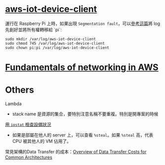 # [aws-iot-device-client](https://github.com/awslabs/aws-iot-device-client)

運行在 Raspberry Pi 上時，如果出現 `Segmentation fault`，可以[參考這篇](https://www.repost.aws/questions/QUooHqZtISSGWJYLsDr1U-NQ/questions/QUooHqZtISSGWJYLsDr1U-NQ/error-while-running-the-iot-demo-tutorial-on-raspberry-pi4?)將 log 先創好並將所有權轉移給 `pi`:

```
sudo mkdir /var/log/aws-iot-device-client
sudo chmod 745 /var/log/aws-iot-device-client
sudo chown pi:pi /var/log/aws-iot-device-client
```

# [Fundamentals of networking in AWS](https://medium.com/codenation-engineering/fundamentals-of-networking-in-aws-3ad3d0dc01dd)



# Others
Lambda
- stack name 是資源的集合，要特別注意名稱不要重複。特別是開專案的時候

[用 `iostat` 檢查設備狀況](https://github.com/penglongli/blog/issues/74)
- 如果是部屬在他人的 server 上，可以查看 `%steal`。如果 `%steal` 高，代表 CPU 被其他人的 VM 佔用了。

常見架構的Data Transfer 的成本：[Overview of Data Transfer Costs for Common Architectures](https://aws.amazon.com/cn/blogs/architecture/overview-of-data-transfer-costs-for-common-architectures/)

